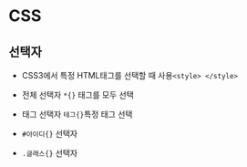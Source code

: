 # CSS
## 선택자 
- CSS3에서 특정 HTML태그를 선택할 때 사용`<style> </style>`


- 전체 선택자 `*{}` 태그를 모두 선택
- 태그 선택자 `테그{}`특정 태그 선택
- `#아이디{}` 선택자
- `.글래스{}` 선택자